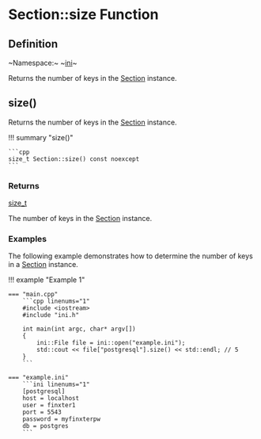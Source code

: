 # Section::size Function

## Definition

~Namespace:~ ~[ini](../../ini_namespace.md)~

Returns the number of keys in the [Section](../section.md) instance.

## size()

Returns the number of keys in the [Section](../section.md) instance.

!!! summary "size()"

    ```cpp
    size_t Section::size() const noexcept
    ```

### Returns

[size_t](https://en.cppreference.com/w/cpp/types/size_t)

The number of keys in the [Section](../section.md) instance.

### Examples

The following example demonstrates how to determine the number of keys in a [Section](../section.md) instance.

!!! example "Example 1"

    === "main.cpp"
        ```cpp linenums="1"
        #include <iostream>
        #include "ini.h"

        int main(int argc, char* argv[])
        {
            ini::File file = ini::open("example.ini");
            std::cout << file["postgresql"].size() << std::endl; // 5
        }
        ```

    === "example.ini"
        ```ini linenums="1"
        [postgresql]
        host = localhost
        user = finxter1
        port = 5543
        password = myfinxterpw
        db = postgres
        ```